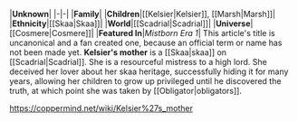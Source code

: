 |**Unknown**|
|-|-|
|**Family**|
|**Children**|[[Kelsier\|Kelsier]], [[Marsh\|Marsh]]|
|**Ethnicity**|[[Skaa\|Skaa]]|
|**World**|[[Scadrial\|Scadrial]]|
|**Universe**|[[Cosmere\|Cosmere]]|
|**Featured In**|*Mistborn Era 1*|
This article's title is uncanonical and a fan created one, because an official term or name has not been made yet.
**Kelsier's mother** is a [[Skaa\|skaa]] on [[Scadrial\|Scadrial]]. She is a resourceful mistress to a high lord.
She deceived her lover about her skaa heritage, successfully hiding it for many years, allowing her children to grow up privileged until he discovered the truth, at which point she was taken by [[Obligator\|obligators]].



https://coppermind.net/wiki/Kelsier%27s_mother